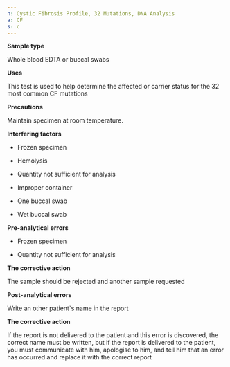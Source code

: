 ```yaml
---
n: Cystic Fibrosis Profile, 32 Mutations, DNA Analysis
a: CF
s: c
---
```



__Sample type__

Whole blood EDTA or buccal swabs

__Uses__

This test is used to help determine the affected or carrier status for the 32 most common CF mutations

__Precautions__

Maintain specimen at room temperature.

__Interfering factors__

-	Frozen specimen

-	Hemolysis

-	Quantity not sufficient for analysis

-	Improper container

-	One buccal swab

-	Wet buccal swab

__Pre-analytical errors__

-	Frozen specimen

-	Quantity not sufficient for analysis 

__The corrective action__ 

The sample should be rejected and another sample requested

__Post-analytical errors__ 

Write an other patient`s name in the report 

__The corrective action__ 

If the report is not delivered to the patient and this error is discovered, the correct name must be written, but if the report is delivered to the patient, you must communicate with him, apologise to him, and tell him that an error has occurred and replace it with the correct report 
